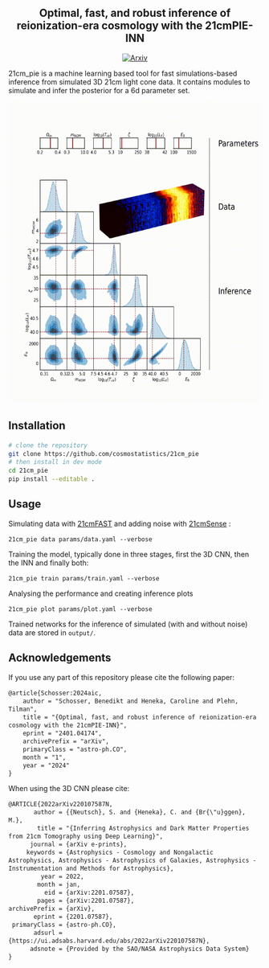 <h2 align="center">Optimal, fast, and robust inference of reionization-era cosmology with the 21cmPIE-INN</h2>

<p align="center">
<a href="https://arxiv.org/abs/2401.04174"><img alt="Arxiv" src="https://img.shields.io/badge/arXiv-2401.04174-b31b1b.svg"></a>


21cm_pie is a machine learning based tool for fast simulations-based inference from simulated 3D 21cm light cone data.  It contains modules to simulate and infer the posterior for a 6d parameter set. 

<img src="animation/animation.gif" width="600" height="600" alt="Animation">

## Installation

```sh
# clone the repository
git clone https://github.com/cosmostatistics/21cm_pie
# then install in dev mode
cd 21cm_pie
pip install --editable .
```

## Usage

Simulating data with [21cmFAST][21cmFAST] and adding noise with [21cmSense][21cmSense] :

[21cmFAST]: https://github.com/21cmfast/21cmFAST
[21cmSense]: https://github.com/jpober/21cmSense

```
21cm_pie data params/data.yaml --verbose
```
Training the model, typically done in three stages, first the 3D CNN, then the INN and finally both:
```
21cm_pie train params/train.yaml --verbose
```
Analysing the performance and creating inference plots
```
21cm_pie plot params/plot.yaml --verbose
```
Trained networks for the inference of simulated (with and without noise) data are stored in ```output/```.

## Acknowledgements

If you use any part of this repository please cite the following paper:

```
@article{Schosser:2024aic,
    author = "Schosser, Benedikt and Heneka, Caroline and Plehn, Tilman",
    title = "{Optimal, fast, and robust inference of reionization-era cosmology with the 21cmPIE-INN}",
    eprint = "2401.04174",
    archivePrefix = "arXiv",
    primaryClass = "astro-ph.CO",
    month = "1",
    year = "2024"
}
```

When using the 3D CNN please cite:

```
@ARTICLE{2022arXiv220107587N,
       author = {{Neutsch}, S. and {Heneka}, C. and {Br{\"u}ggen}, M.},
        title = "{Inferring Astrophysics and Dark Matter Properties from 21cm Tomography using Deep Learning}",
      journal = {arXiv e-prints},
     keywords = {Astrophysics - Cosmology and Nongalactic Astrophysics, Astrophysics - Astrophysics of Galaxies, Astrophysics - Instrumentation and Methods for Astrophysics},
         year = 2022,
        month = jan,
          eid = {arXiv:2201.07587},
        pages = {arXiv:2201.07587},
archivePrefix = {arXiv},
       eprint = {2201.07587},
 primaryClass = {astro-ph.CO},
       adsurl = {https://ui.adsabs.harvard.edu/abs/2022arXiv220107587N},
      adsnote = {Provided by the SAO/NASA Astrophysics Data System}
}
```

